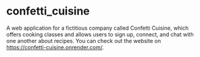 # confetti_cuisine
A web application for a fictitious company called Confetti Cuisine, which offers cooking classes and allows users to
sign up, connect, and chat with one another about recipes. You can check out the website on https://confetti-cuisine.onrender.com/.
